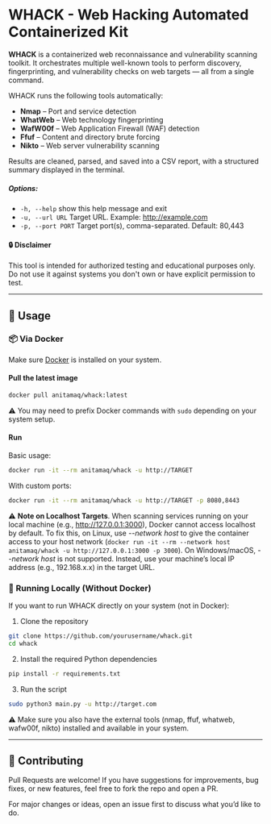 # WHACK - Web Hacking Automated Containerized Kit

**WHACK** is a containerized web reconnaissance and vulnerability scanning toolkit. It orchestrates multiple well-known tools to perform discovery, fingerprinting, and vulnerability checks on web targets — all from a single command.


WHACK runs the following tools automatically:

- **Nmap** – Port and service detection
- **WhatWeb** – Web technology fingerprinting
- **WafW00f** – Web Application Firewall (WAF) detection
- **Ffuf** – Content and directory brute forcing
- **Nikto** – Web server vulnerability scanning

Results are cleaned, parsed, and saved into a CSV report, with a structured summary displayed in the terminal.

##### Options:
  - `-h, --help`       show this help message and exit
  - `-u, --url URL`    Target URL. Example: http://example.com
  - `-p, --port PORT`  Target port(s), comma-separated. Default: 80,443

####  🔒 Disclaimer

This tool is intended for authorized testing and educational purposes only. Do not use it against systems you don't own or have explicit permission to test.

---

## 🚀 Usage

### 📦 Via Docker

Make sure [Docker](https://www.docker.com/) is installed on your system.

#### Pull the latest image

```bash
docker pull anitamaq/whack:latest
```

⚠️ You may need to prefix Docker commands with `sudo` depending on your system setup.

#### Run

Basic usage:

```bash
docker run -it --rm anitamaq/whack -u http://TARGET
```

With custom ports:

```bash
docker run -it --rm anitamaq/whack -u http://TARGET -p 8080,8443
```

⚠️ **Note on Localhost Targets**. When scanning services running on your local machine (e.g., http://127.0.0.1:3000), Docker cannot access localhost by default. To fix this, on Linux, use _--network host_ to give the container access to your host network (`docker run -it --rm --network host anitamaq/whack -u http://127.0.0.1:3000 -p 3000`). On Windows/macOS, _--network host_ is not supported. Instead, use your machine’s local IP address (e.g., 192.168.x.x) in the target URL.

### 🧪 Running Locally (Without Docker)

If you want to run WHACK directly on your system (not in Docker):

1. Clone the repository

```bash
git clone https://github.com/yourusername/whack.git
cd whack    
```

2. Install the required Python dependencies

```bash
pip install -r requirements.txt
```

3. Run the script

```bash
sudo python3 main.py -u http://target.com
```

⚠️ Make sure you also have the external tools (nmap, ffuf, whatweb, wafw00f, nikto) installed and available in your system.

---

## 🤝 Contributing

Pull Requests are welcome! If you have suggestions for improvements, bug fixes, or new features, feel free to fork the repo and open a PR.

For major changes or ideas, open an issue first to discuss what you’d like to do.